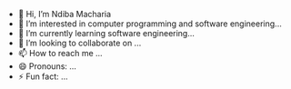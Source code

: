 - 👋 Hi, I’m Ndiba Macharia
- 👀 I’m interested in computer programming and software engineering...
- 🌱 I’m currently learning software engineering...
- 💞️ I’m looking to collaborate on ...
- 📫 How to reach me ...
- 😄 Pronouns: ...
- ⚡ Fun fact: ...

<!---
Samy254/Samy254 is a ✨ special ✨ repository because its `README.md` (this file) appears on your GitHub profile.
You can click the Preview link to take a look at your changes.
--->
